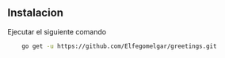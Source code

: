 ## Instalacion
Ejecutar el siguiente comando
```bash
    go get -u https://github.com/Elfegomelgar/greetings.git
```